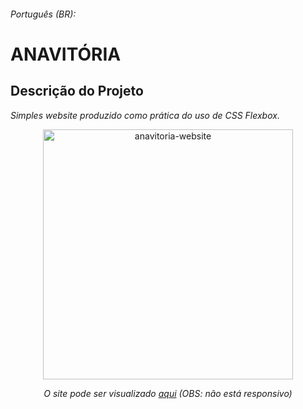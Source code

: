 ###### Português (BR):

<h1>ANAVITÓRIA</h1>

<section>
  <h2>Descrição do Projeto</h2>
  <p><em>Simples website produzido como prática do uso de CSS Flexbox.</em></p>
</section>

<div align="center">
  <img height="400" alt="anavitoria-website" src="assets-readme/anavitoria-site.gif">
  <p><em>O site pode ser visualizado <a href="https://anavitoria-website.vercel.app/">aqui</a> (OBS: não está responsivo)</em></p>
</div>
